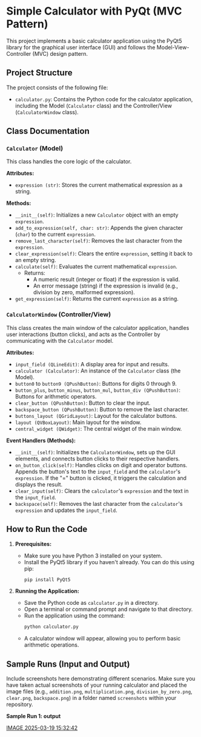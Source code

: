 # Simple Calculator with PyQt (MVC Pattern)

This project implements a basic calculator application using the PyQt5 library for the graphical user interface (GUI) and follows the Model-View-Controller (MVC) design pattern.

## Project Structure

The project consists of the following file:

-   `calculator.py`: Contains the Python code for the calculator application, including the Model (`Calculator` class) and the Controller/View (`CalculatorWindow` class).

## Class Documentation

### `Calculator` (Model)

This class handles the core logic of the calculator.

**Attributes:**

-   `expression (str)`: Stores the current mathematical expression as a string.

**Methods:**

-   `__init__(self)`: Initializes a new `Calculator` object with an empty `expression`.
-   `add_to_expression(self, char: str)`: Appends the given character (`char`) to the current `expression`.
-   `remove_last_character(self)`: Removes the last character from the `expression`.
-   `clear_expression(self)`: Clears the entire `expression`, setting it back to an empty string.
-   `calculate(self)`: Evaluates the current mathematical `expression`.
    -   Returns:
        -   A numeric result (integer or float) if the expression is valid.
        -   An error message (string) if the expression is invalid (e.g., division by zero, malformed expression).
-   `get_expression(self)`: Returns the current `expression` as a string.

### `CalculatorWindow` (Controller/View)

This class creates the main window of the calculator application, handles user interactions (button clicks), and acts as the Controller by communicating with the `Calculator` model.

**Attributes:**

-   `input_field (QLineEdit)`: A display area for input and results.
-   `calculator (Calculator)`: An instance of the `Calculator` class (the Model).
-   `button0` to `button9 (QPushButton)`: Buttons for digits 0 through 9.
-   `button_plus`, `button_minus`, `button_mul`, `button_div (QPushButton)`: Buttons for arithmetic operators.
-   `clear_button (QPushButton)`: Button to clear the input.
-   `backspace_button (QPushButton)`: Button to remove the last character.
-   `buttons_layout (QGridLayout)`: Layout for the calculator buttons.
-   `layout (QVBoxLayout)`: Main layout for the window.
-   `central_widget (QWidget)`: The central widget of the main window.

**Event Handlers (Methods):**

-   `__init__(self)`: Initializes the `CalculatorWindow`, sets up the GUI elements, and connects button clicks to their respective handlers.
-   `on_button_click(self)`: Handles clicks on digit and operator buttons. Appends the button's text to the `input_field` and the `calculator`'s `expression`. If the "=" button is clicked, it triggers the calculation and displays the result.
-   `clear_input(self)`: Clears the `calculator`'s `expression` and the text in the `input_field`.
-   `backspace(self)`: Removes the last character from the `calculator`'s `expression` and updates the `input_field`.

## How to Run the Code

1.  **Prerequisites:**
    -   Make sure you have Python 3 installed on your system.
    -   Install the PyQt5 library if you haven't already. You can do this using pip:
        ```bash
        pip install PyQt5
        ```

2.  **Running the Application:**
    -   Save the Python code as `calculator.py` in a directory.
    -   Open a terminal or command prompt and navigate to that directory.
    -   Run the application using the command:
        ```bash
        python calculator.py
        ```
    -   A calculator window will appear, allowing you to perform basic arithmetic operations.

## Sample Runs (Input and Output)

Include screenshots here demonstrating different scenarios. Make sure you have taken actual screenshots of your running calculator and placed the image files (e.g., `addition.png`, `multiplication.png`, `division_by_zero.png`, `clear.png`, `backspace.png`) in a folder named `screenshots` within your repository.

**Sample Run 1: output**

[IMAGE 2025-03-19 15:32:42](https://github.com/user-attachments/assets/f47c8202-851d-4fbb-92d1-d476b79943a6)



